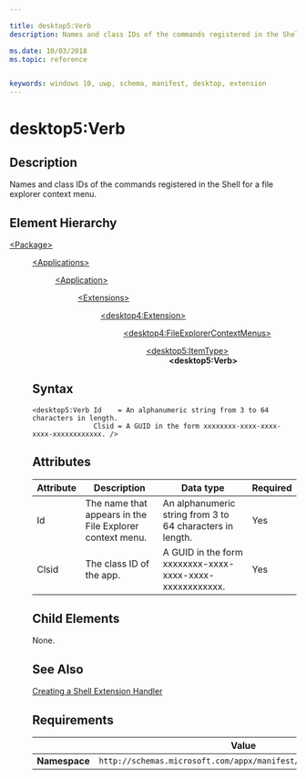 ```yaml
---

title: desktop5:Verb
description: Names and class IDs of the commands registered in the Shell for a file explorer context menu (desktop5:Verb).

ms.date: 10/03/2018
ms.topic: reference


keywords: windows 10, uwp, schema, manifest, desktop, extension 
---
```


# desktop5:Verb

## Description
Names and class IDs of the commands registered in the Shell for a file explorer context menu.

## Element Hierarchy
<dl>
<dt><a href="element-package.md">&lt;Package&gt;</a></dt>
<dd>
<dl>
<dt><a href="element-applications.md">&lt;Applications&gt;</a></dt>
<dd>
<dl>
<dt><a href="element-application.md">&lt;Application&gt;</a></dt>
<dd>
<dl>
<dt><a href="element-1-extensions.md">&lt;Extensions&gt;</a></dt>
<dd>
<dl>
<dt><a href="element-desktop4-extension.md">&lt;desktop4:Extension&gt;</a></dt>
<dd>
<dl>
<dt><a href="element-desktop4-fileexplorercontextmenus.md">&lt;desktop4:FileExplorerContextMenus&gt;</a></dt>
<dd>
<dl>
<dt><a href="element-desktop5-itemtype.md">&lt;desktop5:ItemType&gt;</a></dt>
<dd><b>&lt;desktop5:Verb&gt;</b></dd>
</dl>
</dd>
</dl>
</dd>
</dl>
</dd>
</dl>
</dd>
</dl>
</dd>
</dl>


## Syntax
```syntax
<desktop5:Verb Id    = An alphanumeric string from 3 to 64 characters in length. 
               Clsid = A GUID in the form xxxxxxxx-xxxx-xxxx-xxxx-xxxxxxxxxxxx. />
```

## Attributes
| Attribute | Description | Data type | Required |
|-----------|-------------|-----------|----------|
| Id | The name that appears in the File Explorer context menu. | An alphanumeric string from 3 to 64 characters in length. | Yes |
| Clsid | The class ID of the app. | A GUID in the form xxxxxxxx-xxxx-xxxx-xxxx-xxxxxxxxxxxx. | Yes |

## Child Elements
None.

## See Also
[Creating a Shell Extension Handler](/windows/win32/shell/handlers)

## Requirements

|               |      Value                                                       |
|---------------|-------------------------------------------------------------|
| **Namespace** | `http://schemas.microsoft.com/appx/manifest/desktop/windows10/5` |